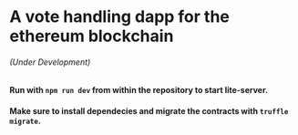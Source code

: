 # A vote handling dapp for the ethereum blockchain
###### (Under Development)
#### Run with `npm run dev` from within the repository to start lite-server. 
#### Make sure to install dependecies and migrate the contracts with `truffle migrate`.

